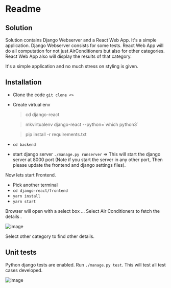 
# Readme #

## Solution
Solution contains Django Webserver and a React Web App. 
It's a simple application. 
Django Webserver consists for some tests. 
React Web App will do all computation for not just AirConditioners but also for other categories. 
React Web App also will display the results of that category. 

It's a simple application and no much stress on styling is given.

## Installation ##

*	Clone the code `git clone <>`
*	Create virtual env 

    >	cd django-react

    >	mkvirtualenv django-react --python=\`which python3`

    >	pip install -r requirements.txt
    
*	`cd backend`
*	start django server `./manage.py runserver` => This will start the django server at 8000 port (Note if you start the server in any other port, Then please update the frontend and django settings files).  

Now lets start Frontend.
*	Pick another terminal  
*	`cd django-react/frontend`
*	`yarn install` 
*	`yarn start `

Browser will open with a select box … 
Select Air Conditioners to fetch the details .

![image](https://user-images.githubusercontent.com/25874433/55227378-7508cc80-526b-11e9-8760-682bd7aeef69.png)


Select other category to find other details.


## Unit tests ##


Python django tests are enabled. Run `./manage.py test`. This will test all test cases developed. 

 ![image](https://user-images.githubusercontent.com/25874433/55227485-b26d5a00-526b-11e9-806a-9ae2462cc2c2.png)



